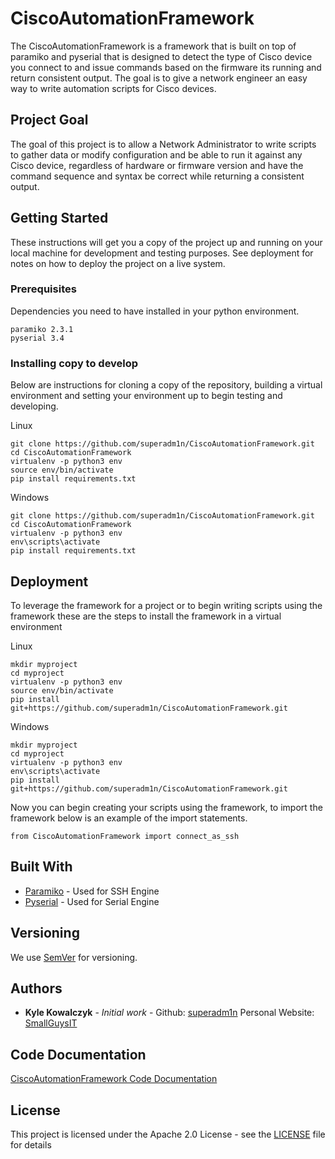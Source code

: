 # CiscoAutomationFramework

The CiscoAutomationFramework is a framework that is built on top of paramiko and pyserial that is designed to detect the type of Cisco device you connect to and issue commands based on the firmware its running and return consistent output. The goal is to give a network engineer an easy way to write automation scripts for Cisco devices.

## Project Goal

The goal of this project is to allow a Network Administrator to write scripts to gather data or modify configuration and be able to  run it against any Cisco device, regardless of hardware or firmware version and have the command sequence and syntax be correct while returning a consistent output.

## Getting Started

These instructions will get you a copy of the project up and running on your local machine for development and testing purposes. See deployment for notes on how to deploy the project on a live system.

### Prerequisites

Dependencies you need to have installed in your python environment.

```
paramiko 2.3.1
pyserial 3.4
```

### Installing copy to develop

Below are instructions for cloning a copy of the repository, building a virtual environment and setting your environment up to begin testing and developing.

Linux
```
git clone https://github.com/superadm1n/CiscoAutomationFramework.git
cd CiscoAutomationFramework
virtualenv -p python3 env
source env/bin/activate
pip install requirements.txt
```

Windows

```
git clone https://github.com/superadm1n/CiscoAutomationFramework.git
cd CiscoAutomationFramework
virtualenv -p python3 env
env\scripts\activate
pip install requirements.txt
```


## Deployment

To leverage the framework for a project or to begin writing scripts using the framework these are the steps to install the framework in a virtual environment

Linux
```
mkdir myproject
cd myproject
virtualenv -p python3 env
source env/bin/activate
pip install git+https://github.com/superadm1n/CiscoAutomationFramework.git
```

Windows

```
mkdir myproject
cd myproject
virtualenv -p python3 env
env\scripts\activate
pip install git+https://github.com/superadm1n/CiscoAutomationFramework.git
```

Now you can begin creating your scripts using the framework, to import the framework below is an example of the import statements.

```
from CiscoAutomationFramework import connect_as_ssh
```

## Built With

* [Paramiko](http://www.paramiko.org/) - Used for SSH Engine
* [Pyserial](https://pythonhosted.org/pyserial/) - Used for Serial Engine


## Versioning

We use [SemVer](http://semver.org/) for versioning.

## Authors

* **Kyle Kowalczyk** - *Initial work* - Github: [superadm1n](https://github.com/superadm1n) Personal Website: [SmallGuysIT](https://smallguysit.com)

## Code Documentation
[CiscoAutomationFramework Code Documentation](http://git.smallguysit.com/)

## License

This project is licensed under the Apache 2.0 License - see the [LICENSE](https://github.com/superadm1n/CiscoAutomationFramework/blob/master/LICENSE) file for details

